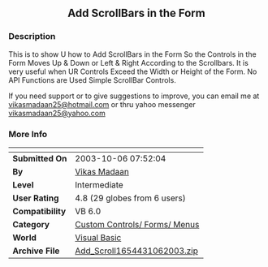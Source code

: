 ﻿<div align="center">

## Add ScrollBars in the Form


</div>

### Description

This is to show U how to Add ScrollBars in the Form So the Controls in the Form Moves Up & Down or Left & Right According to the Scrollbars. It is very useful when UR Controls Exceed the Width or Height of the Form. No API Functions are Used Simple ScrollBar Controls.

If you need support or to give suggestions to improve, you can email me at vikasmadaan25@hotmail.com or thru yahoo messenger vikasmadaan25@yahoo.com
 
### More Info
 


<span>             |<span>
---                |---
**Submitted On**   |2003-10-06 07:52:04
**By**             |[Vikas Madaan](https://github.com/Planet-Source-Code/PSCIndex/blob/master/ByAuthor/vikas-madaan.md)
**Level**          |Intermediate
**User Rating**    |4.8 (29 globes from 6 users)
**Compatibility**  |VB 6\.0
**Category**       |[Custom Controls/ Forms/  Menus](https://github.com/Planet-Source-Code/PSCIndex/blob/master/ByCategory/custom-controls-forms-menus__1-4.md)
**World**          |[Visual Basic](https://github.com/Planet-Source-Code/PSCIndex/blob/master/ByWorld/visual-basic.md)
**Archive File**   |[Add\_Scroll1654431062003\.zip](https://github.com/Planet-Source-Code/vikas-madaan-add-scrollbars-in-the-form__1-49033/archive/master.zip)








